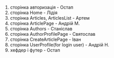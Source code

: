 1. сторінка авторизація - Остап
2. сторінка Home - Лідія
3. сторінка Articles, ArticlesList - Артем
4. сторінка ArticlePage - Андрій М.
5. сторінка Authors - Станіслав
6. сторінка AuthorProfilePage - Святослав
7. сторінка CreateArticlePage - Іван
8. сторінка UserProfile(for login user) - Андрій Н.
9. хефдер і футер - Остап
